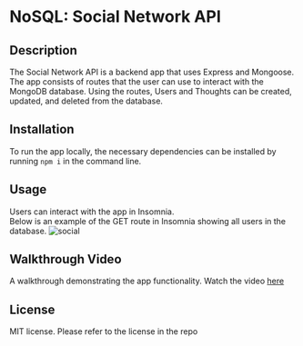# NoSQL: Social Network API

## Description
The Social Network API is a backend app that uses Express and Mongoose. The app consists of routes that the user can use to interact with the MongoDB database. Using the routes, Users and Thoughts can be created, updated, and deleted from the database.

## Installation
To run the app locally, the necessary dependencies can be installed by running `npm i` in the command line.

## Usage
Users can interact with the app in Insomnia.<br>
Below is an example of the GET route in Insomnia showing all users in the database.
![social](https://user-images.githubusercontent.com/111022382/213022930-f88701db-bb72-42ee-b975-06e4f6b5a237.JPG)

## Walkthrough Video
A walkthrough demonstrating the app functionality. Watch the video [here](https://app.castify.com/view/41663d3a-6da2-4530-b500-f63215f34444)

## License
MIT license. Please refer to the license in the repo
